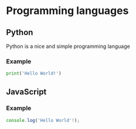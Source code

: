 
# Programming languages

## Python

Python is a nice and simple programming language

### Example
```py
print('Hello World!')
```

## JavaScript

### Example
```js
console.log('Hello World'!);
```

